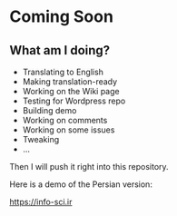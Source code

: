 # Coming Soon

## What am I doing?
* Translating to English
* Making translation-ready
* Working on the Wiki page
* Testing for Wordpress repo
* Building demo
* Working on comments
* Working on some issues
* Tweaking
* ...

Then I will push it right into this repository.


Here is a demo of the Persian version:

https://info-sci.ir
